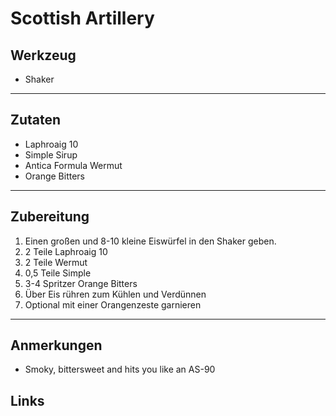 Scottish Artillery
=====================


Werkzeug
--------

* Shaker

***

Zutaten
-------

* Laphroaig 10
* Simple Sirup
* Antica Formula Wermut
* Orange Bitters

***

Zubereitung
-----------

1. Einen großen und 8-10 kleine Eiswürfel in den Shaker geben.
2. 2 Teile Laphroaig 10
3. 2 Teile Wermut
4. 0,5 Teile Simple
5. 3-4 Spritzer Orange Bitters
8. Über Eis rühren zum Kühlen und Verdünnen
9. Optional mit einer Orangenzeste garnieren

***

Anmerkungen
-----------
* Smoky, bittersweet and hits you like an AS-90

Links
-----------
